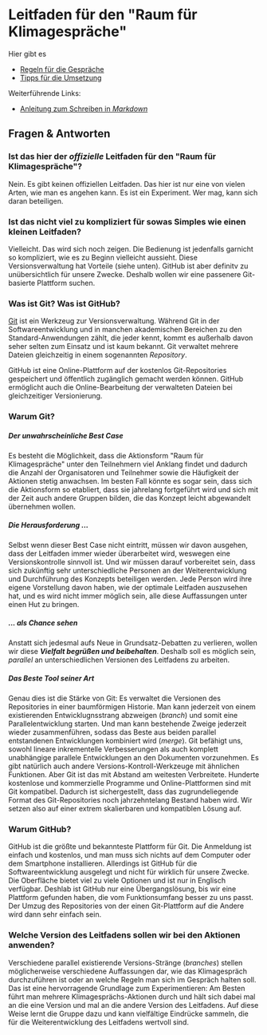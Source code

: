 Leitfaden für den "Raum für Klimagespräche" 
===========================================

Hier gibt es
* [Regeln für die Gespräche](Regeln.md)
* [Tipps für die Umsetzung](Tipps.md)

Weiterführende Links:
* [Anleitung zum Schreiben in _Markdown_](https://www.markdownguide.org/basic-syntax/)

Fragen & Antworten
------------------

### Ist das hier der _offizielle_ Leitfaden für den "Raum für Klimagespräche"?

Nein. Es gibt keinen offiziellen Leitfaden. Das hier ist nur eine von vielen Arten, wie man es angehen kann. Es ist ein Experiment. Wer mag, kann sich daran beteiligen.

### Ist das nicht viel zu kompliziert für sowas Simples wie einen kleinen Leitfaden?

Vielleicht. Das wird sich noch zeigen. Die Bedienung ist jedenfalls garnicht so kompliziert, wie es zu Beginn vielleicht aussieht. Diese Versionsverwaltung hat Vorteile (siehe unten). GitHub ist aber definitv zu unübersichtlich für unsere Zwecke. Deshalb wollen wir eine passenere Git-basierte Plattform suchen.

### Was ist Git? Was ist GitHub?

[Git](https://git-scm.com) ist ein Werkzeug zur Versionsverwaltung. Während Git in der Softwareentwicklung und in manchen akademischen Bereichen zu den Standard-Anwendungen zählt, die jeder kennt, kommt es außerhalb davon seher selten zum Einsatz und ist kaum bekannt.
Git verwaltet mehrere Dateien gleichzeitig in einem sogenannten _Repository_.

GitHub ist eine Online-Plattform auf der kostenlos Git-Repositories gespeichert und öffentlich zugänglich gemacht werden können. GitHub ermöglicht auch die Online-Bearbeitung der verwalteten Dateien bei gleichzeitiger Versionierung.

### Warum Git?

##### Der unwahrscheinliche Best Case
Es besteht die Möglichkeit, dass die Aktionsform "Raum für Klimagespräche" unter den Teilnehmern viel Anklang findet und dadurch die Anzahl der Organisatoren und Teilnehmer sowie die Häufigkeit der Aktionen stetig anwachsen. Im besten Fall könnte es sogar sein, dass sich die Aktionsform so etabliert, dass sie jahrelang fortgeführt wird und sich mit der Zeit auch andere Gruppen bilden, die das Konzept leicht abgewandelt übernehmen wollen.

##### Die Herausforderung ...
Selbst wenn dieser Best Case nicht eintritt, müssen wir davon ausgehen, dass der Leitfaden immer wieder überarbeitet wird, weswegen eine Versionskontrolle sinnvoll ist. Und wir müssen darauf vorbereitet sein, dass sich zukünftig sehr unterschiedliche Personen an der Weiterentwicklung und Durchführung des Konzepts beteiligen werden. Jede Person wird ihre eigene Vorstellung davon haben, wie der optimale Leitfaden auszusehen hat, und es wird nicht immer möglich sein, alle diese Auffassungen unter einen Hut zu bringen.

##### ... als Chance sehen
Anstatt sich jedesmal aufs Neue in Grundsatz-Debatten zu verlieren, wollen wir diese ***Vielfalt begrüßen und beibehalten***. Deshalb soll es möglich sein, _parallel_ an unterschiedlichen Versionen des Leitfadens zu arbeiten. 

##### Das Beste Tool seiner Art
Genau dies ist die Stärke von Git: Es verwaltet die Versionen des Repositories in einer baumförmigen Historie. Man kann jederzeit von einem existierenden Entwicklugnsstrang abzweigen (_branch_) und somit eine Parallelentwicklung starten. Und man kann bestehende Zweige jederzeit wieder zusammenführen, sodass das Beste aus beiden parallel entstandenen Entwicklungen kombiniert wird (_merge_).
Git befähigt uns, sowohl lineare inkrementelle Verbesserungen als auch komplett unabhängige parallele Entwicklungen an den Dokumenten vorzunehmen. Es gibt natürlich auch andere Versions-Kontroll-Werkzeuge mit ähnlichen Funktionen. Aber Git ist das mit Abstand am weitesten Verbreitete. Hunderte kostenlose und kommerzielle Programme und Online-Plattformen sind mit Git kompatibel. Dadurch ist sichergestellt, dass das zugrundeliegende Format des Git-Repositories noch jahrzehntelang Bestand haben wird. Wir setzen also auf einer extrem skalierbaren und kompatiblen Lösung auf.

### Warum GitHub?

GitHub ist die größte und bekannteste Plattform für Git. Die Anmeldung ist einfach und kostenlos, und man muss sich nichts auf dem Computer oder dem Smartphone installieren.
Allerdings ist GitHub für die Softwareentwicklung ausgelegt und nicht für wirklich für unsere Zwecke. Die Oberfläche bietet viel zu viele Optionen und ist nur in Englisch verfügbar.
Deshlab ist GitHub nur eine Übergangslösung, bis wir eine Plattform gefunden haben, die vom Funktionsumfang besser zu uns passt.
Der Umzug des Repositories von der einen Git-Plattform auf die Andere wird dann sehr einfach sein.

### Welche Version des Leitfadens sollen wir bei den Aktionen anwenden?

Verschiedene parallel existierende Versions-Stränge (_branches_) stellen möglicherweise verschiedene Auffassungen dar, wie das Klimagespräch durchzuführen ist oder an welche Regeln man sich im Gespräch halten soll. Das ist eine hervorragende Grundlage zum Experimentieren: Am Besten führt man mehrere Klimagesprächs-Aktionen durch und hält sich dabei mal an die eine Version und mal an die andere Version des Leitfadens. Auf diese Weise lernt die Gruppe dazu und kann vielfältige Eindrücke sammeln, die für die Weiterentwicklung des Leitfadens wertvoll sind.
